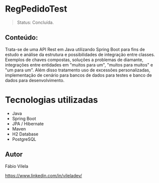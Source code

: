 <h1> RegPedidoTest </h1>

> Status: Concluída.


## Conteúdo:
Trata-se de uma API Rest em Java utilizando Spring Boot para fins de estudo e análise da estrutura e possibilidades de integração entre classes. 
Exemplos de chaves compostas, soluções a problemas de diamante, integrações entre entidades em "muitos para um", "muitos para muitos" e "um para um".
Além disso tratamento uso de excessões personalizadas, implementação de cenário para bancos de dados para testes e banco de dados para desenvolvimento.

# Tecnologias utilizadas
+ Java
+ Spring Boot
+ JPA / Hibernate
+ Maven
+ H2 Database
+ PostgreSQL


## Autor
Fábio Vilela

https://www.linkedin.com/in/vileladev/
